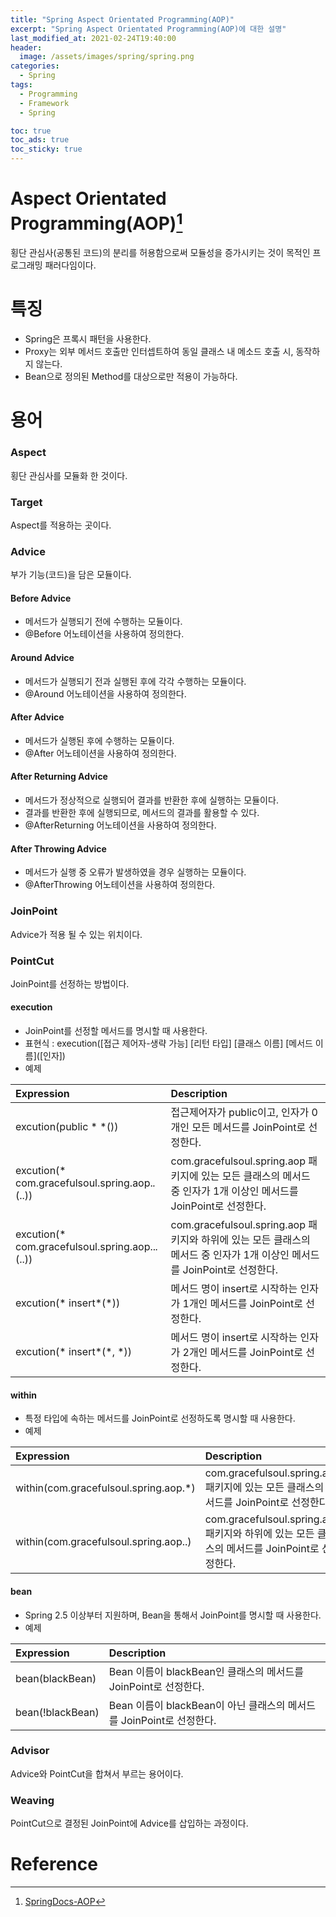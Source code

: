```yaml
---
title: "Spring Aspect Orientated Programming(AOP)"
excerpt: "Spring Aspect Orientated Programming(AOP)에 대한 설명"
last_modified_at: 2021-02-24T19:40:00
header:
  image: /assets/images/spring/spring.png
categories:
  - Spring
tags:
  - Programming
  - Framework
  - Spring

toc: true
toc_ads: true
toc_sticky: true
---
```

# Aspect Orientated Programming(AOP)[^AOP]
횡단 관심사(공통된 코드)의 분리를 허용함으로써 모듈성을 증가시키는 것이 목적인 프로그래밍 패러다임이다.

# 특징
- Spring은 프록시 패턴을 사용한다.
- Proxy는 외부 메서드 호출만 인터셉트하여 동일 클래스 내 메소드 호출 시, 동작하지 않는다. 
- Bean으로 정의된 Method를 대상으로만 적용이 가능하다.

# 용어
### Aspect
횡단 관심사를 모듈화 한 것이다.

### Target
Aspect를 적용하는 곳이다.

### Advice
부가 기능(코드)을 담은 모듈이다.

#### Before Advice
- 메서드가 실행되기 전에 수행하는 모듈이다.
- @Before 어노테이션을 사용하여 정의한다.

#### Around Advice
- 메서드가 실행되기 전과 실행된 후에 각각 수행하는 모듈이다.
- @Around 어노테이션을 사용하여 정의한다.

#### After Advice
- 메서드가 실행된 후에 수행하는 모듈이다.
- @After 어노테이션을 사용하여 정의한다.

#### After Returning Advice
- 메서드가 정상적으로 실행되어 결과를 반환한 후에 실행하는 모듈이다.
- 결과를 반환한 후에 실행되므로, 메서드의 결과를 활용할 수 있다.
- @AfterReturning 어노테이션을 사용하여 정의한다.

#### After Throwing Advice
- 메서드가 실행 중 오류가 발생하였을 경우 실행하는 모듈이다.
- @AfterThrowing 어노테이션을 사용하여 정의한다.

### JoinPoint
Advice가 적용 될 수 있는 위치이다.

### PointCut
JoinPoint를 선정하는 방법이다.

#### execution
- JoinPoint를 선정할 메서드를 명시할 때 사용한다.
- 표현식 : execution([접근 제어자-생략 가능] [리턴 타입] [클래스 이름] [메서드 이름]\(\[인자\]\)
- 예제

| Expression | Description |
|:--------|:--------|
| excution(public * *()) | 접근제어자가 public이고, 인자가 0개인 모든 메서드를 JoinPoint로 선정한다. |
| excution(* com.gracefulsoul.spring.aop.*.*(..)) | com.gracefulsoul.spring.aop 패키지에 있는 모든 클래스의 메서드 중 인자가 1개 이상인 메서드를 JoinPoint로 선정한다. |
| excution(* com.gracefulsoul.spring.aop..*.*(..)) | com.gracefulsoul.spring.aop 패키지와 하위에 있는 모든 클래스의 메서드 중 인자가 1개 이상인 메서드를 JoinPoint로 선정한다. |
| excution(* insert*(*)) | 메서드 명이 insert로 시작하는 인자가 1개인 메서드를 JoinPoint로 선정한다. |
| excution(* insert*(*, *)) | 메서드 명이 insert로 시작하는 인자가 2개인 메서드를 JoinPoint로 선정한다. |

#### within
- 특정 타입에 속하는 메서드를 JoinPoint로 선정하도록 명시할 때 사용한다.
- 예제

| Expression | Description |
|:--------|:--------|
| within(com.gracefulsoul.spring.aop.*) | com.gracefulsoul.spring.aop 패키지에 있는 모든 클래스의 메서드를 JoinPoint로 선정한다. |
| within(com.gracefulsoul.spring.aop..) | com.gracefulsoul.spring.aop 패키지와 하위에 있는 모든 클래스의 메서드를 JoinPoint로 선정한다. |

#### bean
- Spring 2.5 이상부터 지원하며, Bean을 통해서 JoinPoint를 명시할 때 사용한다.
- 예제

| Expression | Description |
|:--------|:--------|
| bean(blackBean) | Bean 이름이 blackBean인 클래스의 메서드를 JoinPoint로 선정한다. |
| bean(!blackBean) | Bean 이름이 blackBean이 아닌 클래스의 메서드를 JoinPoint로 선정한다. |

### Advisor
Advice와 PointCut을 합쳐서 부르는 용어이다.

### Weaving
PointCut으로 결정된 JoinPoint에 Advice를 삽입하는 과정이다.

# Reference
[^AOP]: [SpringDocs-AOP](https://docs.spring.io/spring-framework/docs/5.0.0.M5/spring-framework-reference/html/aop.html)